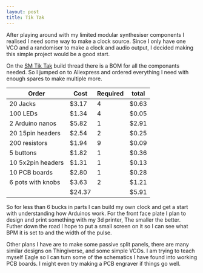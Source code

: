 ```yaml
---
layout: post
title: Tik Tak
---
```


After playing around with my limited modular synthesiser components I realised I need some way to make a clock source. Since I only have one VCO and a randomiser to make a clock and audio output, I decided making this simple project would be a good start.

On the [SM Tik Tak](https://create.arduino.cc/projecthub/Synthemafia/modular-synth-clock-module-diy-arduino-sm-tik-tak-bd8ded) build thread there is a BOM for all the componants needed. So I jumped on to Aliexpress and ordered everything I need with enough spares to make multiple more.

| Order			| Cost	| Required | total |
| --------------------- |-------|----------|-------|
| 20 Jacks		| $3.17	| 4	   | $0.63 |
| 100 LEDs		| $1.34	| 4	   | $0.05 |
| 2 Arduino nanos 	| $5.82	| 1 	   | $2.91 |
| 20 15pin headers 	| $2.54	| 2        | $0.25 |
| 200 resistors		| $1.94	| 9	   | $0.09 |
| 5 buttons		| $1.82	| 1        | $0.36 |
| 10 5x2pin headers	| $1.31	| 1        | $0.13 |
| 10 PCB boards		| $2.80	| 1        | $0.28 |
| 6 pots with knobs	| $3.63	| 2 	   | $1.21 |
|			| $24.37 |	| $5.91 |

So for less than 6 bucks in parts I can build my own clock and get a start with understanding how Arduinos work. For the front face plate I plan to design and print something with my 3d printer, The smaller the better. Futher down the road I hope to put a small screen on it so I can see what BPM it is set to and the width of the pulse.

Other plans I have are to make some passive split panels, there are many similar designs on Thingiverse, and some simple VCOs. I am trying to teach myself Eagle so I can turn some of the schematics I have found into working PCB boards. I might even try making a PCB engraver if things go well.